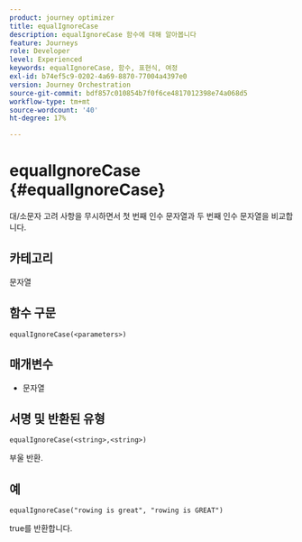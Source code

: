```yaml
---
product: journey optimizer
title: equalIgnoreCase
description: equalIgnoreCase 함수에 대해 알아봅니다
feature: Journeys
role: Developer
level: Experienced
keywords: equalIgnoreCase, 함수, 표현식, 여정
exl-id: b74ef5c9-0202-4a69-8870-77004a4397e0
version: Journey Orchestration
source-git-commit: bdf857c010854b7f0f6ce4817012398e74a068d5
workflow-type: tm+mt
source-wordcount: '40'
ht-degree: 17%

---
```


# equalIgnoreCase {#equalIgnoreCase}

대/소문자 고려 사항을 무시하면서 첫 번째 인수 문자열과 두 번째 인수 문자열을 비교합니다.

## 카테고리

문자열

## 함수 구문

`equalIgnoreCase(<parameters>)`

## 매개변수

* 문자열

## 서명 및 반환된 유형

`equalIgnoreCase(<string>,<string>)`

부울 반환.

## 예

`equalIgnoreCase("rowing is great", "rowing is GREAT")`

true를 반환합니다.
